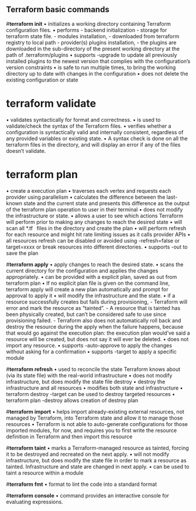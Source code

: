 ## **Terraform basic commands**

#**terraform init**
•	initializes a working directory containing Terraform configuration files.
•	performs
      	- backend initialization
        - storage for terraform state file.
        - modules installation,
        - downloaded from terraform registry to local path
        - provider(s) plugins installation,
        - the plugins are downloaded in the sub-directory of the present working directory at the path of .terraform/plugins
•	supports -upgrade to update all previously installed plugins to the newest version that complies with the configuration’s version constraints
•	is safe to run multiple times, to bring the working directory up to date with changes in the configuration
•	does not delete the existing configuration or state

# **terraform validate**
•	validates syntactically for format and correctness.
•	is used to validate/check the syntax of the Terraform files.
•	verifies whether a configuration is syntactically valid and internally consistent, regardless of any provided variables or existing state.
•	A syntax check is done on all the terraform files in the directory, and will display an error if any of the files doesn’t validate.

# **terraform plan**
•	create a execution plan
•	traverses each vertex and requests each provider using parallelism
•	calculates the difference between the last-known state and
the current state and presents this difference as the output of the terraform plan operation to user in their terminal
•	does not modify the infrastructure or state.
•	allows a user to see which actions Terraform will perform prior to making any changes to reach the desired state
•	will scan all *.tf  files in the directory and create the plan
•	will perform refresh for each resource and might hit rate limiting issues as it calls provider APIs
•	all resources refresh can be disabled or avoided using
     	-refresh=false or
       target=xxxx or
       break resources into different directories.
•	supports -out to save the plan

#**terraform apply**
•	apply changes to reach the desired state.
•	scans the current directory for the configuration and applies the changes appropriately.
•	can be provided with a explicit plan, saved as out from terraform plan
•	If no explicit plan file is given on the command line, terraform apply will create a new plan automatically
  and prompt for approval to apply it
•	will modify the infrastructure and the state.
•	if a resource successfully creates but fails during provisioning,
    - Terraform will error and mark the resource as “tainted”.
    - A resource that is tainted has been physically created, but can’t be considered safe to use since provisioning failed.
    - Terraform also does not automatically roll back and destroy the resource during the apply when the failure happens, because that would go against the execution plan: the execution plan would’ve said a resource will be created, but does not say it will ever be deleted.
•	does not import any resource.
•	supports -auto-approve to apply the changes without asking for a confirmation
•	supports -target to apply a specific module

#**terraform refresh**
•	used to reconcile the state Terraform knows about (via its state file) with the real-world infrastructure
•	does not modify infrastructure, but does modify the state file
destroy
•	destroy the infrastructure and all resources
•	modifies both state and infrastructure
•	terraform destroy -target can be used to destroy targeted resources
•	terraform plan -destroy allows creation of destroy plan

#**terraform import**
•	helps import already-existing external resources, not managed by Terraform, into Terraform state and allow it to manage those resources
•	Terraform is not able to auto-generate configurations for those imported modules, for now, and requires you to first write the resource definition in Terraform and then import this resource

#**terraform taint**
•	marks a Terraform-managed resource as tainted, forcing it to be destroyed and recreated on the next apply.
•	will not modify infrastructure, but does modify the state file in order to mark a resource as tainted. Infrastructure and state are changed in next apply.
•	can be used to taint a resource within a module

#**terraform fmt**
•	format to lint the code into a standard format

#**terraform console**
•	command provides an interactive console for evaluating expressions.
